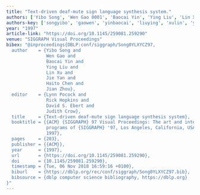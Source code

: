 ```yaml
---
title: "Text-driven deaf-mute sign language synthesis system."
authors: ['Yibo Song', 'Wen Gao 0001', 'Baocai Yin', 'Ying Liu', 'Lin Xu', 'Jie Yan', 'Haito Chen', 'Jian Zhou']
authors-key: ['songyibo', 'gaowen', 'yinbaocai', 'liuying', 'xulin', 'yanjie', 'chenhaito', 'zhoujian']
year: "1997"
article-link: "https://doi.org/10.1145/259081.259290"
venue: "SIGGRAPH Visual Proceedings"
bibex: "@inproceedings{DBLP:conf/siggraph/Song0YLXYCZ97,
  author    = {Yibo Song and
               Wen Gao and
               Baocai Yin and
               Ying Liu and
               Lin Xu and
               Jie Yan and
               Haito Chen and
               Jian Zhou},
  editor    = {Lynn Pocock and
               Rick Hopkins and
               David S. Ebert and
               Judith Crow},
  title     = {Text-driven deaf-mute sign language synthesis system},
  booktitle = {{ACM} {SIGGRAPH} 97 Visual Proceedings: The art and interdisciplinary
               programs of {SIGGRAPH} '97, Los Angeles, California, USA, August 3-8,
               1997},
  pages     = {203},
  publisher = {{ACM}},
  year      = {1997},
  url       = {https://doi.org/10.1145/259081.259290},
  doi       = {10.1145/259081.259290},
  timestamp = {Tue, 06 Nov 2018 16:59:16 +0100},
  biburl    = {https://dblp.org/rec/conf/siggraph/Song0YLXYCZ97.bib},
  bibsource = {dblp computer science bibliography, https://dblp.org}
}"
---
```


